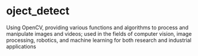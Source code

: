 # oject_detect
Using OpenCV, providing various functions and algorithms to process and manipulate images and videos; used in the fields of computer vision, image processing, robotics, and machine learning for both research and industrial applications
